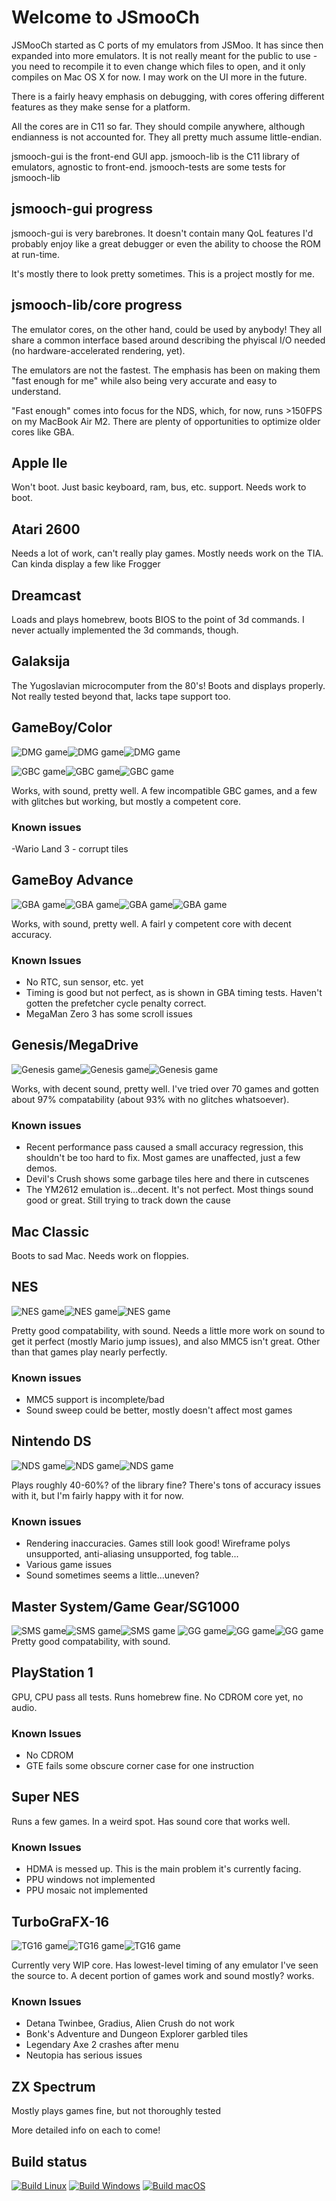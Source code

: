# Welcome to JSmooCh

JSMooCh started as C ports of my emulators from JSMoo. It has since then expanded into more emulators. It is not really meant for the public to use - you need to recompile it to even change which files to open, and it only compiles on Mac OS X for now. I may work on the UI more in the future.

There is a fairly heavy emphasis on debugging, with cores offering different features as they make sense for a platform.

All the cores are in C11 so far. They should compile anywhere, although endianness is not accounted for. They all pretty much assume little-endian.

jsmooch-gui is the front-end GUI app.
jsmooch-lib is the C11 library of emulators, agnostic to front-end.
jsmooch-tests are some tests for jsmooch-lib

## jsmooch-gui progress
jsmooch-gui is very barebrones. It doesn't contain many QoL features I'd probably enjoy like a great debugger or even the ability to choose the ROM at run-time.

It's mostly there to look pretty sometimes. This is a project mostly for me.

## jsmooch-lib/core progress
The emulator cores, on the other hand, could be used by anybody! They all share a common interface based around describing the phyiscal I/O needed (no hardware-accelerated rendering, yet).

The emulators are not the fastest. The emphasis has been on making them "fast enough for me" while also being very accurate and easy to understand.

"Fast enough" comes into focus for the NDS, which, for now, runs >150FPS on my MacBook Air M2. There are plenty of opportunities to optimize older cores like GBA.

## Apple IIe
Won't boot. Just basic keyboard, ram, bus, etc. support. Needs work to boot.

## Atari 2600
Needs a lot of work, can't really play games. Mostly needs work on the TIA. Can kinda display a few like Frogger

## Dreamcast
Loads and plays homebrew, boots BIOS to the point of 3d commands. I never actually implemented the 3d commands, though.

## Galaksija
The Yugoslavian microcomputer from the 80's! Boots and displays properly. Not really tested beyond that, lacks tape support too.

## GameBoy/Color
![DMG game](images/dmg1.png "DMG game")![DMG game](images/dmg2.png "DMG game")![DMG game](images/dmg3.png "DMG game")

![GBC game](images/gbc1.png "GBC game")![GBC game](images/gbc2.png "GBC game")![GBC game](images/gbc3.png "GBC game")

Works, with sound, pretty well. A few incompatible GBC games, and a few with glitches but working, but mostly a competent core.

### Known issues
-Wario Land 3 - corrupt tiles

## GameBoy Advance
![GBA game](images/gba1.png "GBA game")![GBA game](images/gba2.png "GBA game")![GBA game](images/gba3.png "GBA game")![GBA game](images/gba4.png "GBA game")

Works, with sound, pretty well. A fairl y competent core with decent accuracy.

### Known Issues
- No RTC, sun sensor, etc. yet
- Timing is good but not perfect, as is shown in GBA timing tests. Haven't gotten the prefetcher cycle penalty correct.
- MegaMan Zero 3 has some scroll issues

## Genesis/MegaDrive
![Genesis game](images/gen1.png "Genesis game")![Genesis game](images/gen2.png "Genesis game")![Genesis game](images/gen3.png "Genesis game")

Works, with decent sound, pretty well. I've tried over 70 games and gotten about 97% compatability (about 93% with no glitches whatsoever).

### Known issues
- Recent performance pass caused a small accuracy regression, this shouldn't be too hard to fix. Most games are unaffected, just a few demos.
- Devil's Crush shows some garbage tiles here and there in cutscenes
- The YM2612 emulation is...decent. It's not perfect. Most things sound good or great. Still trying to track down the cause

## Mac Classic
Boots to sad Mac. Needs work on floppies.

## NES
![NES game](images/nes1.png "NES game")![NES game](images/nes2.png "NES game")![NES game](images/nes3.png "NES game")

Pretty good compatability, with sound. Needs a little more work on sound to get it perfect (mostly Mario jump issues), and also MMC5 isn't great. Other than that games play nearly perfectly.

### Known issues
- MMC5 support is incomplete/bad
- Sound sweep could be better, mostly doesn't affect most games

## Nintendo DS
![NDS game](images/nds1.png "NDS game")![NDS game](images/nds2.png "NDS game")![NDS game](images/nds3.png "NDS game")

Plays roughly 40-60%? of the library fine? There's tons of accuracy issues with it, but I'm fairly happy with it for now.

### Known issues
- Rendering inaccuracies. Games still look good! Wireframe polys unsupported, anti-aliasing unsupported, fog table...
- Various game issues
- Sound sometimes seems a little...uneven?

## Master System/Game Gear/SG1000
![SMS game](images/sms1.png "SMS game")![SMS game](images/sms2.png "SMS game")![SMS game](images/sms3.png "SMS game")
![GG game](images/gg1.png "GG game")![GG game](images/gg2.png "GG game")![GG game](images/gg3.png "GG game")
Pretty good compatability, with sound.

## PlayStation 1
GPU, CPU pass all tests. Runs homebrew fine. No CDROM core yet, no audio.

### Known Issues
- No CDROM
- GTE fails some obscure corner case for one instruction

## Super NES
Runs a few games. In a weird spot. Has sound core that works well.

### Known Issues
- HDMA is messed up. This is the main problem it's currently facing.
- PPU windows not implemented
- PPU mosaic not implemented

## TurboGraFX-16
![TG16 game](images/tg1.png "TG16 game")![TG16 game](images/tg2.png "TG16 game")![TG16 game](images/tg3.png "TG16 game")

Currently very WIP core. Has lowest-level timing of any emulator I've seen the source to. A decent portion of games work and sound mostly? works.

### Known Issues
- Detana Twinbee, Gradius, Alien Crush do not work
- Bonk's Adventure and Dungeon Explorer garbled tiles
- Legendary Axe 2 crashes after menu
- Neutopia has serious issues

## ZX Spectrum
Mostly plays games fine, but not thoroughly tested

More detailed info on each to come!

## Build status

[![Build Linux](https://github.com/raddad772/jsmooch-emus-win/actions/workflows/build-linux.yml/badge.svg)](https://github.com/raddad772/jsmooch-emus-win/actions/workflows/build-linux.yml)
[![Build Windows](https://github.com/raddad772/jsmooch-emus-win/actions/workflows/build-windows.yml/badge.svg)](https://github.com/raddad772/jsmooch-emus-win/actions/workflows/build-windows.yml)
[![Build macOS](https://github.com/raddad772/jsmooch-emus-win/actions/workflows/build-macos.yml/badge.svg)](https://github.com/raddad772/jsmooch-emus-win/actions/workflows/build-macos.yml)

